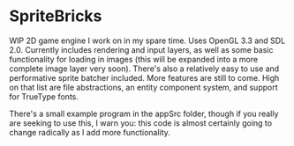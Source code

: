 # SpriteBricks

WIP 2D game engine I work on in my spare time. Uses OpenGL 3.3 and SDL 2.0. Currently includes rendering and input layers, as well as some basic
functionality for loading in images (this will be expanded into a more complete image layer very soon). There's also
a relatively easy to use and performative sprite batcher included. More features are still to come. High on that list 
are file abstractions, an entity component system, and support for TrueType fonts.

There's a small example program in the appSrc folder, though if you really are seeking to use this, I warn you: this code is almost certainly going to change radically as I add more functionality. 
